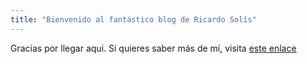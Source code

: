 ```yaml
---
title: "Bienvenido al fantástico blog de Ricardo Solís"
---
```


Gracias por llegar aqui.  Si quieres saber más de mí, visita [este enlace](https://linktr.ee/ruckysolis)
